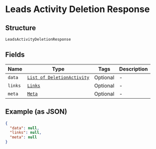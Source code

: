 
# Leads Activity Deletion Response

## Structure

`LeadsActivityDeletionResponse`

## Fields

| Name | Type | Tags | Description |
|  --- | --- | --- | --- |
| `data` | [`List of DeletionActivity`](../../doc/models/deletion-activity.md) | Optional | - |
| `links` | [`Links`](../../doc/models/links.md) | Optional | - |
| `meta` | [`Meta`](../../doc/models/meta.md) | Optional | - |

## Example (as JSON)

```json
{
  "data": null,
  "links": null,
  "meta": null
}
```

